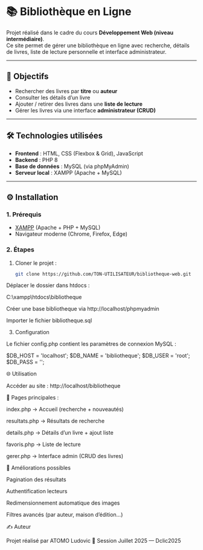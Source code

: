 # 📚 Bibliothèque en Ligne

Projet réalisé dans le cadre du cours **Développement Web (niveau intermédiaire)**.  
Ce site permet de gérer une bibliothèque en ligne avec recherche, détails de livres, liste de lecture personnelle et interface administrateur.  

---

## 🎯 Objectifs
- Rechercher des livres par **titre** ou **auteur**
- Consulter les détails d’un livre
- Ajouter / retirer des livres dans une **liste de lecture**
- Gérer les livres via une interface **administrateur (CRUD)**

---

## 🛠️ Technologies utilisées
- **Frontend** : HTML, CSS (Flexbox & Grid), JavaScript
- **Backend** : PHP 8
- **Base de données** : MySQL (via phpMyAdmin)
- **Serveur local** : XAMPP (Apache + MySQL)

---

## ⚙️ Installation

### 1. Prérequis
- [XAMPP](https://www.apachefriends.org/) (Apache + PHP + MySQL)
- Navigateur moderne (Chrome, Firefox, Edge)

### 2. Étapes
1. Cloner le projet :
   ```bash
   git clone https://github.com/TON-UTILISATEUR/bibliotheque-web.git


Déplacer le dossier dans htdocs :

C:\xampp\htdocs\bibliotheque


Créer une base bibliotheque via http://localhost/phpmyadmin

Importer le fichier bibliotheque.sql

3. Configuration

Le fichier config.php
 contient les paramètres de connexion MySQL :

$DB_HOST = 'localhost';
$DB_NAME = 'bibliotheque';
$DB_USER = 'root';
$DB_PASS = '';

🌐 Utilisation

Accéder au site : http://localhost/bibliotheque

📌 Pages principales :

index.php → Accueil (recherche + nouveautés)

resultats.php → Résultats de recherche

details.php → Détails d’un livre + ajout liste

favoris.php → Liste de lecture

gerer.php → Interface admin (CRUD des livres)


🔮 Améliorations possibles

Pagination des résultats

Authentification lecteurs

Redimensionnement automatique des images

Filtres avancés (par auteur, maison d’édition…)

✍️ Auteur

Projet réalisé par ATOMO Ludovic
📅 Session Juillet 2025 — Dclic2025

